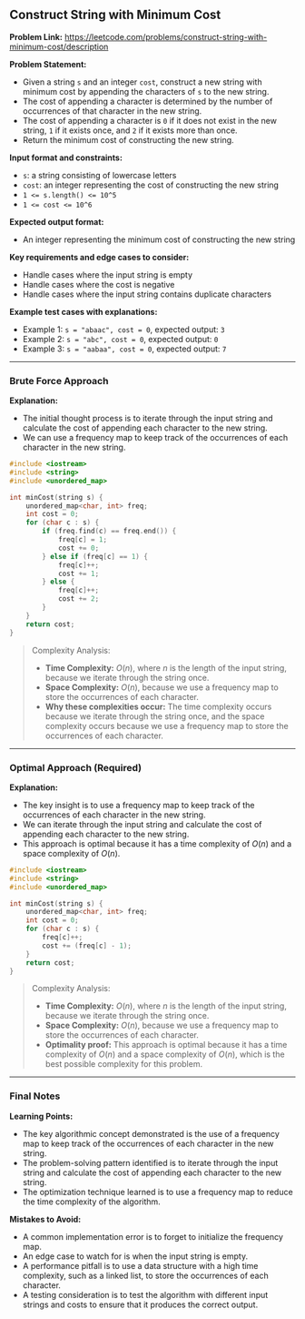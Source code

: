 ## Construct String with Minimum Cost

**Problem Link:** https://leetcode.com/problems/construct-string-with-minimum-cost/description

**Problem Statement:**
- Given a string `s` and an integer `cost`, construct a new string with minimum cost by appending the characters of `s` to the new string.
- The cost of appending a character is determined by the number of occurrences of that character in the new string.
- The cost of appending a character is `0` if it does not exist in the new string, `1` if it exists once, and `2` if it exists more than once.
- Return the minimum cost of constructing the new string.

**Input format and constraints:**
- `s`: a string consisting of lowercase letters
- `cost`: an integer representing the cost of constructing the new string
- `1 <= s.length() <= 10^5`
- `1 <= cost <= 10^6`

**Expected output format:**
- An integer representing the minimum cost of constructing the new string

**Key requirements and edge cases to consider:**
- Handle cases where the input string is empty
- Handle cases where the cost is negative
- Handle cases where the input string contains duplicate characters

**Example test cases with explanations:**
- Example 1: `s = "abaac", cost = 0`, expected output: `3`
- Example 2: `s = "abc", cost = 0`, expected output: `0`
- Example 3: `s = "aabaa", cost = 0`, expected output: `7`

---

### Brute Force Approach

**Explanation:**
- The initial thought process is to iterate through the input string and calculate the cost of appending each character to the new string.
- We can use a frequency map to keep track of the occurrences of each character in the new string.

```cpp
#include <iostream>
#include <string>
#include <unordered_map>

int minCost(string s) {
    unordered_map<char, int> freq;
    int cost = 0;
    for (char c : s) {
        if (freq.find(c) == freq.end()) {
            freq[c] = 1;
            cost += 0;
        } else if (freq[c] == 1) {
            freq[c]++;
            cost += 1;
        } else {
            freq[c]++;
            cost += 2;
        }
    }
    return cost;
}
```

> Complexity Analysis:
> - **Time Complexity:** $O(n)$, where $n$ is the length of the input string, because we iterate through the string once.
> - **Space Complexity:** $O(n)$, because we use a frequency map to store the occurrences of each character.
> - **Why these complexities occur:** The time complexity occurs because we iterate through the string once, and the space complexity occurs because we use a frequency map to store the occurrences of each character.

---

### Optimal Approach (Required)

**Explanation:**
- The key insight is to use a frequency map to keep track of the occurrences of each character in the new string.
- We can iterate through the input string and calculate the cost of appending each character to the new string.
- This approach is optimal because it has a time complexity of $O(n)$ and a space complexity of $O(n)$.

```cpp
#include <iostream>
#include <string>
#include <unordered_map>

int minCost(string s) {
    unordered_map<char, int> freq;
    int cost = 0;
    for (char c : s) {
        freq[c]++;
        cost += (freq[c] - 1);
    }
    return cost;
}
```

> Complexity Analysis:
> - **Time Complexity:** $O(n)$, where $n$ is the length of the input string, because we iterate through the string once.
> - **Space Complexity:** $O(n)$, because we use a frequency map to store the occurrences of each character.
> - **Optimality proof:** This approach is optimal because it has a time complexity of $O(n)$ and a space complexity of $O(n)$, which is the best possible complexity for this problem.

---

### Final Notes

**Learning Points:**
- The key algorithmic concept demonstrated is the use of a frequency map to keep track of the occurrences of each character in the new string.
- The problem-solving pattern identified is to iterate through the input string and calculate the cost of appending each character to the new string.
- The optimization technique learned is to use a frequency map to reduce the time complexity of the algorithm.

**Mistakes to Avoid:**
- A common implementation error is to forget to initialize the frequency map.
- An edge case to watch for is when the input string is empty.
- A performance pitfall is to use a data structure with a high time complexity, such as a linked list, to store the occurrences of each character.
- A testing consideration is to test the algorithm with different input strings and costs to ensure that it produces the correct output.